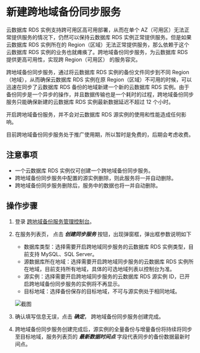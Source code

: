 # 新建跨地域备份同步服务
云数据库 RDS 实例支持跨可用区高可用部署，从而在单个 AZ（可用区）无法正常提供服务的情况下，仍然可以保持云数据库 RDS 实例正常提供服务。但是如果云数据库 RDS 实例所在的 Region（区域）无法正常提供服务，那么依赖于这个云数据库 RDS 实例的业务也就瘫痪了。跨地域备份同步服务，为云数据库 RDS 提供更高可用性，实现跨 Region（可用区） 的服务容灾。

跨地域备份同步服务，通过将云数据库 RDS 实例的备份文件同步到不同 Region（地域），从而确保云数据库 RDS 实例在原 Region（区域）不可用的时候，可以迅速在同步了云数据库 RDS 备份的地域新建一个新的云数据库 RDS 实例。由于备份同步是一个异步的操作，并且数据传输也是一个耗时的过程，跨地域备份同步服务只能确保新建的云数据库 RDS 实例最新数据延迟不超过 12 个小时。

开启跨地域备份服务，并不会对云数据库 RDS 源实例的使用和性能造成任何影响。

目前跨地域备份同步服务处于推广使用期，所以暂时是免费的，后期会考虑收费。

## 注意事项
* 一个云数据库 RDS 实例仅可创建一个跨地域备份同步服务。
* 跨地域备份同步服务中配置的源实例删除，则此服务将一并自动删除。
* 跨地域备份同步服务删除后，服务中的数据也将一并自动删除。

## 操作步骤
1. 登录 [跨地域备份服务管理控制台](https://rds-console.jdcloud.com/acrossRegionList)。
2. 在服务列表页， 点击 ***创建同步服务*** 按钮，出现弹窗框，弹出框参数说明如下
    * 数据库类型：选择需要开启跨地域同步服务的云数据库 RDS 实例类型，目前支持 MySQL、SQL Server。
    * 源数据库所在地域：选择需要开启跨地域同步服务的云数据库 RDS 实例所在地域，目前支持所有地域，具体的可选地域列表以控制台为准。
    * 源实例：选择需要开启跨地域同步服务的云数据库 RDS 源实例 ID，已开启跨地域备份同步服务的实例将不再显示。
    * 目标地域：选择备份保存的目标地域，不可与源实例处于相同地域。

    ![截图](https://img1.jcloudcs.com/cms/b250bb56-609a-4f6b-816c-17c22cd8fff920180725142235.png)

3. 确认填写信息无误，点击 ***确定***， 跨地域备份同步服务创建完成。
4. 跨地域备份同步服务创建完成后，源实例的全量备份与增量备份将持续将同步至目标地域，服务列表页的 ***最新数据时间点*** 字段代表同步的备份数据最新时间点。
